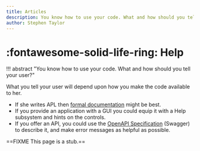 ```yaml
---
title: Articles
description: You know how to use your code. What and how should you tell your user?
author: Stephen Taylor
---
```

# :fontawesome-solid-life-ring: Help

!!! abstract "You know how to use your code. What and how should you tell your user?"

What you tell your user will depend upon how you make the code available to her. 

-   If she writes APL then [formal documentation](https://github.com/aplteam/ADOC) might be best.
-   If you provide an application with a GUI you could equip it with a Help subsystem and hints on the controls.
-   If you offer an API, you could use the [OpenAPI Specification](https://swagger.io/specification/) (Swagger) to describe it, and make error messages as helpful as possible.


==FIXME This page is a stub.==